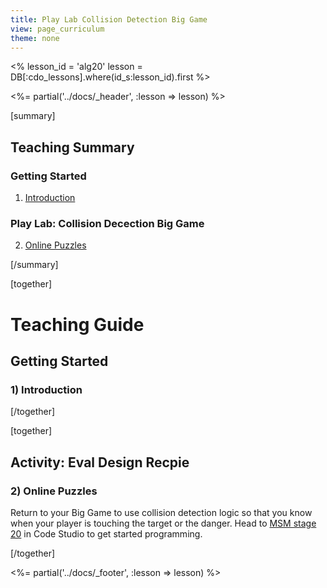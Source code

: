 ```yaml
---
title: Play Lab Collision Detection Big Game
view: page_curriculum
theme: none
---
```


<%
lesson_id = 'alg20'
lesson = DB[:cdo_lessons].where(id_s:lesson_id).first
%>

<%= partial('../docs/_header', :lesson => lesson) %>

[summary]

## Teaching Summary
### **Getting Started**
 
1) [Introduction](#GetStarted)  

### **Play Lab: Collision Decection Big Game**  

2) [Online Puzzles](#Activity1)

[/summary]

[together]

# Teaching Guide

## Getting Started


### <a name="GetStarted"></a> 1) Introduction



[/together]

[together]

## Activity: Eval Design Recpie
### <a name="Activity1"></a> 2) Online Puzzles

Return to your Big Game to use collision detection logic so that you know when your player is touching the target or the danger. Head to [MSM stage 20](http://studio.code.org/s/algebra/stage/20/puzzle/1) in Code Studio to get started programming.

[/together]

<%= partial('../docs/_footer', :lesson => lesson) %>